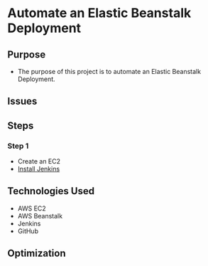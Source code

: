 # Automate an Elastic Beanstalk Deployment

## Purpose
* The purpose of this project is to automate an Elastic Beanstalk Deployment.
  

## Issues

## Steps

### Step 1
* Create an EC2
* [Install Jenkins](https://www.jenkins.io/doc/book/installing/)

## Technologies Used
* AWS EC2
* AWS Beanstalk
* Jenkins
* GitHub


## Optimization
